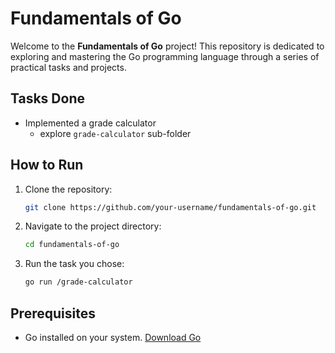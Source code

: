 # Fundamentals of Go

Welcome to the **Fundamentals of Go** project! This repository is dedicated to exploring and mastering the Go programming language through a series of practical tasks and projects.

## Tasks Done

- Implemented a grade calculator
    - explore `grade-calculator` sub-folder

## How to Run

1. Clone the repository:
    ```bash
    git clone https://github.com/your-username/fundamentals-of-go.git
    ```
2. Navigate to the project directory:
    ```bash
    cd fundamentals-of-go
    ```
3. Run the task you chose:
    ```bash
    go run /grade-calculator
    ```

## Prerequisites

- Go installed on your system. [Download Go](https://golang.org/dl/)

